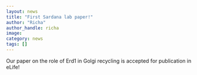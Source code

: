```yaml
---
layout: news
title: "First Sardana lab paper!"
author: "Richa"
author_handle: richa
image: 
category: news
tags: []
---
```

Our paper on the role of Erd1 in Golgi recycling is accepted for publication in eLife! 